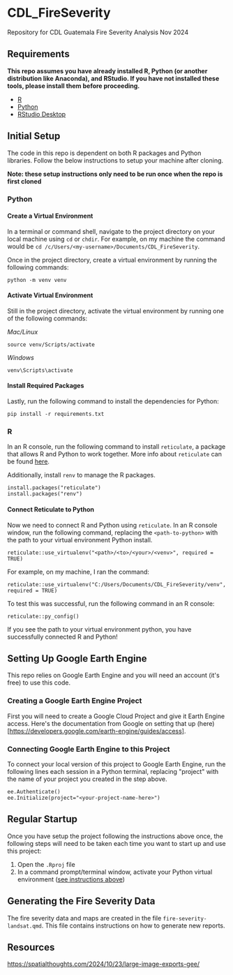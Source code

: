 # CDL_FireSeverity
Repository for CDL Guatemala Fire Severity Analysis Nov 2024

## Requirements

**This repo assumes you have already installed R, Python (or another distribution like Anaconda), and RStudio. If you have not installed these tools, please install them before proceeding.**

- [R](https://cran.r-project.org/)
- [Python](https://www.python.org/)
- [RStudio Desktop](https://posit.co/download/rstudio-desktop/)

## Initial Setup

The code in this repo is dependent on both R packages and Python libraries. Follow the below instructions to setup your machine after cloning.

**Note: these setup instructions only need to be run once when the repo is first cloned**

### Python

#### Create a Virtual Environment

In a terminal or command shell, navigate to the project directory on your local machine using `cd` or `chdir`. For example, on my machine the command would be `cd /c/Users/<my-username>/Documents/CDL_FireSeverity`.

Once in the project directory, create a virtual environment by running the following commands:

```
python -m venv venv
```

#### Activate Virtual Environment

Still in the project directory, activate the virtual environment by running one of the following commands:

*Mac/Linux*

```
source venv/Scripts/activate
```

*Windows*

```
venv\Scripts\activate
```

#### Install Required Packages

Lastly, run the following command to install the dependencies for Python:

```
pip install -r requirements.txt
```
### R

In an R console, run the following command to install `reticulate`, a package that allows R and Python to work together. More info about `reticulate` can be found [here](https://rstudio.github.io/reticulate/index.html).

Additionally, install `renv` to manage the R packages.

```
install.packages("reticulate")
install.packages("renv")
```

#### Connect Reticulate to Python

Now we need to connect R and Python using `reticulate`. In an R console window, run the following command, replacing the `<path-to-python>` with the path to your virtual environment Python install.

```
reticulate::use_virtualenv("<path>/<to>/<your>/<venv>", required = TRUE)
```

For example, on my machine, I ran the command:

```
reticulate::use_virtualenv("C:/Users/Documents/CDL_FireSeverity/venv", required = TRUE)
```

To test this was successful, run the following command in an R console:

```
reticulate::py_config()
```

If you see the path to your virtual environment python, you have successfully connected R and Python!

## Setting Up Google Earth Engine

This repo relies on Google Earth Engine and you will need an account (it's free) to use this code.

### Creating a Google Earth Engine Project

First you will need to create a Google Cloud Project and give it Earth Engine access. Here's the documentation from Google on setting that up (here)[https://developers.google.com/earth-engine/guides/access].

### Connecting Google Earth Engine to this Project

To connect your local version of this project to Google Earth Engine, run the following lines each session in a Python terminal, replacing "project" with the name of your project you created in the step above.

```
ee.Authenticate()
ee.Initialize(project="<your-project-name-here>")
```

## Regular Startup

Once you have setup the project following the instructions above once, the following steps will need to be taken each time you want to start up and use this project:

1. Open the `.Rproj` file
2. In a command prompt/terminal window, activate your Python virtual environment ([see instructions above](#activate-virtual-environment))

## Generating the Fire Severity Data

The fire severity data and maps are created in the file `fire-severity-landsat.qmd`. This file contains instructions on how to generate new reports.

## Resources

https://spatialthoughts.com/2024/10/23/large-image-exports-gee/

